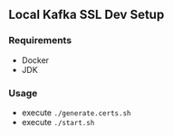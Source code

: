## Local Kafka SSL Dev Setup

### Requirements

* Docker
* JDK

### Usage

- execute `./generate.certs.sh`
- execute `./start.sh`
